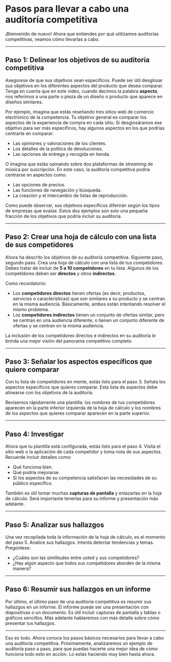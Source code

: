 # Pasos para llevar a cabo una auditoría competitiva

¡Bienvenido de nuevo! Ahora que entiendes por qué utilizamos auditorías competitivas, veamos cómo llevarlas a cabo.

---

## Paso 1: Delinear los objetivos de su auditoría competitiva

Asegúrese de que sus objetivos sean específicos. Puede ser útil desglosar sus objetivos en los diferentes aspectos del producto que desea comparar. Tenga en cuenta que en este video, cuando decimos la palabra **aspecto**, nos referimos a una parte o pieza de un diseño o producto que aparece en diseños similares.

Por ejemplo, imagina que estás reseñando tres sitios web de comercio electrónico de la competencia. Tu objetivo general es comparar los aspectos de la experiencia de compra en cada sitio. Si desglosáramos ese objetivo para ser más específicos, hay algunos aspectos en los que podrías centrarte en comparar:

* Las opiniones y valoraciones de los clientes.
* Los detalles de la política de devoluciones.
* Las opciones de entrega y recogida en tienda.

O imagina que estás opinando sobre dos plataformas de *streaming* de música por suscripción. En este caso, la auditoría competitiva podría centrarse en aspectos como:

* Las opciones de precios.
* Las funciones de navegación y búsqueda.
* La creación y el intercambio de listas de reproducción.

Como puede observar, sus objetivos específicos diferirán según los tipos de empresas que evalúe. Estos dos ejemplos son solo una pequeña fracción de los objetivos que podría incluir su auditoría.

---

## Paso 2: Crear una hoja de cálculo con una lista de sus competidores

Ahora ha descrito los objetivos de su auditoría competitiva. Siguiente paso, segundo paso. Crea una hoja de cálculo con una lista de tus competidores. Debes tratar de incluir de **5 a 10 competidores** en tu lista. Algunos de los competidores deben ser **directos** y otros **indirectos**.

Como recordatorio:

* Los **competidores directos** tienen ofertas (es decir, productos, servicios o características) que son similares a su producto y se centran en la misma audiencia. Básicamente, ambos están intentando resolver el mismo problema.
* Los **competidores indirectos** tienen un conjunto de ofertas similar, pero se centran en una audiencia diferente, o tienen un conjunto diferente de ofertas y se centran en la misma audiencia.

La inclusión de los competidores directos e indirectos en su auditoría le brinda una mejor visión del panorama competitivo completo.

---

## Paso 3: Señalar los aspectos específicos que quiere comparar

Con tu lista de competidores en mente, estás listo para el paso 3. Señala los aspectos específicos que quieres comparar. Esta lista de aspectos debe alinearse con los objetivos de la auditoría.

Revisemos rápidamente una plantilla: los nombres de tus competidores aparecen en la parte inferior izquierda de la hoja de cálculo y los nombres de los aspectos que quieres comparar aparecen en la parte superior.

---

## Paso 4: Investigar

Ahora que tu plantilla está configurada, estás listo para el paso 4. Visita el sitio web o la aplicación de cada competidor y toma nota de sus aspectos. Recuerde incluir detalles como:

* Qué funciona bien.
* Qué podría mejorarse.
* Si los aspectos de su competencia satisfacen las necesidades de su público específico.

También es útil tomar muchas **capturas de pantalla** y enlazarlas en la hoja de cálculo. Será importante tenerlas para su informe y presentación más adelante.

---

## Paso 5: Analizar sus hallazgos

Una vez recopilada toda la información de la hoja de cálculo, es el momento del paso 5. Analice sus hallazgos. Intenta detectar tendencias y temas. Pregúntese:

* ¿Cuáles son las similitudes entre usted y sus competidores?
* ¿Hay algún aspecto que todos sus competidores aborden de la misma manera?

---

## Paso 6: Resumir sus hallazgos en un informe

Por último, el último paso de una auditoría competitiva es resumir sus hallazgos en un informe. El informe puede ser una presentación con diapositivas o un documento. Es útil incluir capturas de pantalla y tablas o gráficos sencillos. Más adelante hablaremos con más detalle sobre cómo presentar tus hallazgos.

---

Eso es todo. Ahora conoce los pasos básicos necesarios para llevar a cabo una auditoría competitiva. Próximamente, analizaremos un ejemplo de auditoría paso a paso, para que puedas hacerte una mejor idea de cómo funciona todo esto en acción. Lo estás haciendo muy bien hasta ahora.
